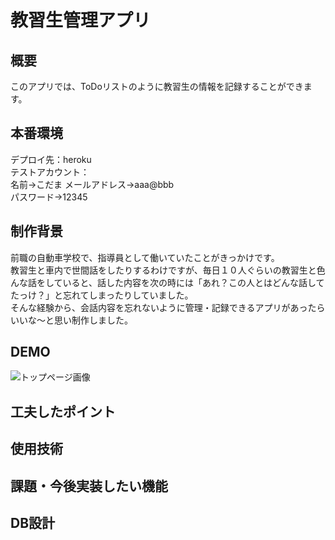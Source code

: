 # 教習生管理アプリ  

## 概要
このアプリでは、ToDoリストのように教習生の情報を記録することができます。

## 本番環境
デプロイ先：heroku  
テストアカウント：  
名前→こだま
メールアドレス→aaa@bbb  
パスワード→12345


## 制作背景
前職の自動車学校で、指導員として働いていたことがきっかけです。  
教習生と車内で世間話をしたりするわけですが、毎日１０人ぐらいの教習生と色んな話をしていると、話した内容を次の時には「あれ？この人とはどんな話してたっけ？」と忘れてしまったりしていました。  
そんな経験から、会話内容を忘れないように管理・記録できるアプリがあったらいいな〜と思い制作しました。

## DEMO
![トップページ画像](https://gyazo.com/b543a3e4704f85d0ddc24b4e9d22b605)
## 工夫したポイント

## 使用技術

## 課題・今後実装したい機能

## DB設計
